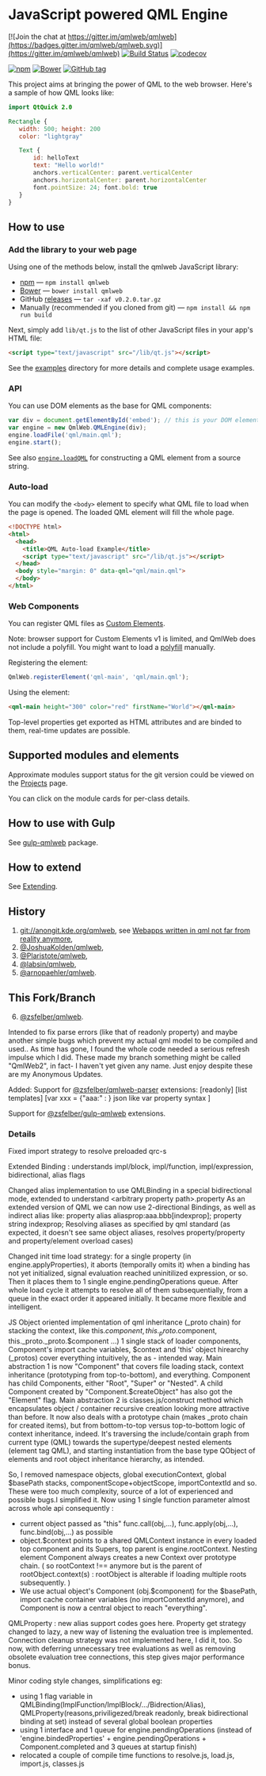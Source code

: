 # JavaScript powered QML Engine

[![Join the chat at https://gitter.im/qmlweb/qmlweb](https://badges.gitter.im/qmlweb/qmlweb.svg)](https://gitter.im/qmlweb/qmlweb)
[![Build Status](https://travis-ci.org/qmlweb/qmlweb.svg?branch=master)](https://travis-ci.org/qmlweb/qmlweb)
[![codecov](https://codecov.io/gh/qmlweb/qmlweb/branch/master/graph/badge.svg)](https://codecov.io/gh/qmlweb/qmlweb)

[![npm](https://img.shields.io/npm/v/qmlweb.svg)](https://www.npmjs.com/package/qmlweb)
[![Bower](https://img.shields.io/bower/v/qmlweb.svg)](http://bower.io/search/?q=qmlweb)
[![GitHub tag](https://img.shields.io/github/tag/qmlweb/qmlweb.svg)](https://github.com/qmlweb/qmlweb/releases)

This project aims at bringing the power of QML to the web browser.
Here's a sample of how QML looks like:

```QML
import QtQuick 2.0

Rectangle {
   width: 500; height: 200
   color: "lightgray"

   Text {
       id: helloText
       text: "Hello world!"
       anchors.verticalCenter: parent.verticalCenter
       anchors.horizontalCenter: parent.horizontalCenter
       font.pointSize: 24; font.bold: true
   }
}
```

## How to use

### Add the library to your web page

Using one of the methods below, install the qmlweb JavaScript library:

* [npm](https://www.npmjs.com/package/qmlweb) — `npm install qmlweb`
* [Bower](http://bower.io/search/?q=qmlweb) — `bower install qmlweb`
* GitHub [releases](https://github.com/qmlweb/qmlweb/releases) —
  `tar -xaf v0.2.0.tar.gz`
* Manually (recommended if you cloned from git) — `npm install && npm run build`

Next, simply add `lib/qt.js` to the list of other JavaScript files in your app's
HTML file:

```HTML
<script type="text/javascript" src="/lib/qt.js"></script>
```

See the [examples](examples) directory for more details and complete usage
examples.

### API

You can use DOM elements as the base for QML components:

```js
var div = document.getElementById('embed'); // this is your DOM element
var engine = new QmlWeb.QMLEngine(div);
engine.loadFile('qml/main.qml');
engine.start();
```

See also
[`engine.loadQML`](docs/QMLEngine.md#engineloadqmlsrc-parentcomponent--file-)
for constructing a QML element from a source string.

### Auto-load

You can modify the `<body>` element to specify what QML file to load when
the page is opened. The loaded QML element will fill the whole page.

```HTML
<!DOCTYPE html>
<html>
  <head>
    <title>QML Auto-load Example</title>
    <script type="text/javascript" src="/lib/qt.js"></script>
  </head>
  <body style="margin: 0" data-qml="qml/main.qml">
  </body>
</html>
```

### Web Components

You can register QML files as
[Custom Elements](https://www.w3.org/TR/custom-elements/).

Note: browser support for Custom Elements v1 is limited, and QmlWeb does not
include a polyfill. You might want to load a
[polyfill](https://github.com/webcomponents/custom-elements) manually.

Registering the element:

```js
QmlWeb.registerElement('qml-main', 'qml/main.qml');
```

Using the element:

```html
<qml-main height="300" color="red" firstName="World"></qml-main>
```

Top-level properties get exported as HTML attributes and are binded to them,
real-time updates are possible.

## Supported modules and elements

Approximate modules support status for the git version could be viewed on the
[Projects](https://github.com/qmlweb/qmlweb/projects/1) page.

You can click on the module cards for per-class details.

## How to use with Gulp

See [gulp-qmlweb](https://github.com/qmlweb/gulp-qmlweb) package.

## How to extend

See [Extending](docs/Extending.md).

## History

1. [git://anongit.kde.org/qmlweb](https://quickgit.kde.org/?p=qmlweb.git), see [Webapps written in qml not far from reality anymore](http://akreuzkamp.de/2013/07/10/webapps-written-in-qml-not-far-from-reality-anymore),
2. [@JoshuaKolden/qmlweb](https://github.com/JoshuaKolden/qmlweb),
3. [@Plaristote/qmlweb](https://github.com/Plaristote/qmlweb),
4. [@labsin/qmlweb](https://github.com/labsin/qmlweb),
5. [@arnopaehler/qmlweb](https://github.com/arnopaehler/qmlweb).



## This Fork/Branch

6. [@zsfelber/qmlweb](https://github.com/zsfelber/qmlweb).

Intended to fix parse errors (like that of readonly property) and maybe another simple bugs which prevent my actual qml model to be compiled and used..
As time has gone, I found the whole code needed a  serious refresh impulse which I did. These made my branch something might be called "QmlWeb2", in fact-
I haven't yet given any name. Just enjoy despite these are my Anonymous Updates.

Added:
Support for [@zsfelber/qmlweb-parser](https://github.com/zsfelber/qmlweb-parser) extensions:
[readonly]  [list<xxx> templates]   [var xxx = {"aaa:" : <expression>}  json like var property syntax ]

Support for [@zsfelber/gulp-qmlweb](https://github.com/zsfelber/gulp-qmlweb) extensions.

### Details

Fixed import strategy to resolve preloaded qrc-s

Extended Binding : understands impl/block, impl/function, impl/expression, bidirectional, alias flags

Changed alias implementation to use QMLBinding in a special bidirectional mode, extended to understand &lt;arbitrary property path>.property
As an extended version of QML we can now use 2-directional Bindings, as well as indirect alias like:
property alias aliasprop:aaa.bbb[indexprop];
property string indexprop;
Resolving aliases as specified by qml standard (as expected, it doesn't see same object aliases, resolves property/property and property/element overload cases)

Changed init time load strategy: for a single property (in engine.applyProperties), it aborts (temporally omits it) when a binding has not yet initialized,
signal evaluation reached uninitilized expression, or so. Then it places them to 1 single engine.pendingOperations queue.
After whole load cycle it attempts to resolve all of them subsequentially, from a queue in the exact order it appeared initially.
It became more flexible and intelligent.

JS Object oriented implementation of qml inheritance (_proto chain) for stacking the context, like this.$component, this._proto.$component, this._proto._proto.$component ...)
1 single stack of loader components, Component's import cache variables, $context and 'this' object hirearchy (_protos) cover everything intuitively, the as - intended way.
Main abstraction 1 is now "Component" that covers file loading stack, context inheritance (prototyping from top-to-bottom), and everything. Component
has child Components, either "Root", "Super" or "Nested". A child Component created by "Component.$createObject" has also got the "Element" flag.
Main abstraction 2 is classes.js/construct method which encapsulates object / container recursive creation looking more attractive than before.
It now also deals with a prototype chain (makes _proto chain for created items), but from bottom-to-top versus top-to-bottom logic of context
inheritance, indeed. It's traversing the include/contain graph from current type (QML) towards the supertype/deepest nested elements (element tag QML),
and starting instantiation from the base type QObject of elements and root object inheritance hierarchy, as intended.


So, I removed namespace objects, global executionContext, global $basePath stacks, componentScope+objectScope, importContextId and so.
These were too much complexity, source of a lot of experienced and possible bugs.I simplified it.
Now using 1 single function parameter almost across whole api consequently :
- current object passed as "this" func.call(obj,...), func.apply(obj,...), func.bind(obj,...) as possible
- object.$context points to a shared QMLContext instance in every loaded top component and its Supers, top parent is engine.rootContext.
Nesting element Component always creates a new Context over prototype chain.
( so rootContext !== anymore but is the parent of rootObject.context(s) : rootObject is alterable if loading multiple roots subsequently. )
- We use actual object's Component (obj.$component) for the $basePath, import cache container variables (no importContextId anymore), and Component
is now a central object to reach "everything".

QMLProperty : new alias support codes goes here. Property get strategy changed to lazy, a new way of listening the evaluation tree is implemented.
Connection cleanup strategy was not implemented here, I did it, too. So now, with deferring unnecessary tree evaluations as well as removing obsolete
evaluation tree connections, this step gives major performance bonus.

Minor coding style changes, simplifications eg:
- using 1 flag variable in QMLBinding(ImplFunction/ImplBlock/.../Bidrection/Alias), QMLProperty(reasons,priviligezed/break readonly, break bidirectional binding at set)
instead of several global boolean properties
- using 1 interface and 1 queue for engine.pendingOperations (instead of 'engine.bindedProperties' + engine.pendingOperations + Component.completed and 3 queues at startup finish)
- relocated a couple of compile time functions to resolve.js, load.js, import.js, classes.js
